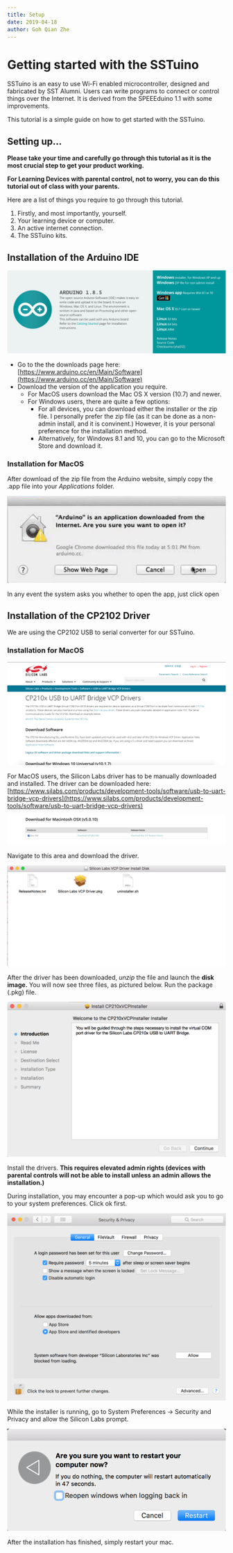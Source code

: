 ```yaml
---
title: Setup
date: 2019-04-18
author: Goh Qian Zhe
---
```


# Getting started with the SSTuino

SSTuino is an easy to use Wi-Fi enabled microcontroller, designed and fabricated by SST Alumni. Users can write programs to connect or control things over the Internet. It is derived from the SPEEEduino 1.1 with some improvements.

This tutorial is a simple guide on how to get started with the SSTuino.

## Setting up...

**Please take your time and carefully go through this tutorial as it is the most crucial step to get your product working.**

**For Learning Devices with parental control, not to worry, you can do this tutorial out of class with your parents.**

Here are a list of things you require to go through this tutorial.

1. Firstly, and most importantly, yourself.
2. Your learning device or computer.
3. An active internet connection.
4. The SSTuino kits.

## Installation of the Arduino IDE

![Arduino.cc Download Page](gettingStarted_images/Arduino_Download.png)

- Go to the the downloads page here: [https://www.arduino.cc/en/Main/Software](https://www.arduino.cc/en/Main/Software)
- Download the version of the application you require.
    - For MacOS users download the Mac OS X version (10.7) and newer.
    - For Windows users, there are quite a few options:
        - For all devices, you can download either the installer or the zip file. I personally prefer the zip file (as it can be done as a non-admin install, and it is convinent.) However, it is your personal preference for the installation method.
        - Alternatively, for Windows 8.1 and 10, you can go to the Microsoft Store and download it.

### Installation for MacOS

After download of the zip file from the Arduino website, simply copy the .app file into your *Applications* folder. 

![MacOS prompt](gettingStarted_images/MacOS_Prompt_Arduino.png)

In any event the system asks you whether to open the app, just click open

## Installation of the CP2102 Driver

We are using the CP2102 USB to serial converter for our SSTuino.

### Installation for MacOS

![Silabs_DownloadPage_Updated](gettingStarted_images/Silabs_DownloadPage_Updated.png)

For MacOS users, the Silicon Labs driver has to be manually downloaded and installed. The driver can be downloaded here: [https://www.silabs.com/products/development-tools/software/usb-to-uart-bridge-vcp-drivers](https://www.silabs.com/products/development-tools/software/usb-to-uart-bridge-vcp-drivers)

![Silabs_MacDownloadUpdated](gettingStarted_images/Silabs_MacDownloadUpdated.png)

Navigate to this area and download the driver.

![Silabs_Download_Folder](gettingStarted_images/Silabs_Download_folder.png)

After the driver has been downloaded, *unzip* the file and launch the **disk image.** You will now see three files, as pictured below. Run the package (.pkg) file.

![Silabs_Installation_App](gettingStarted_images/Silabs_Install.png)

Install the drivers. **This requires elevated admin rights (devices with parental controls will not be able to install unless an admin allows the installation.)**

During installation, you may encounter a pop-up which would ask you to go to your system preferences. Click ok first.

![SiLabs Prompt](gettingStarted_images/MacOS_SysPref_Prompt.png)

While the installer is running, go to System Preferences -> Security and Privacy and allow the Silicon Labs prompt. 

![Restart Mac](gettingStarted_images/Restart_Mac.png)

After the installation has finished, simply restart your mac.